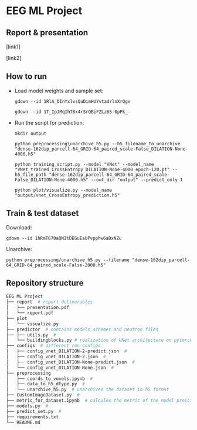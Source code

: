 # EEG ML Project
## Report & presentation
[link1]

[link2]

## How to run
* Load model weights and sample set:

    `gdown --id 1RlA_DInYxlvsQuDimHUYvtadrlnXrQgx`

    `gdown --id 1T_IpJMqIh78x4rSrQBiFZLz65-0pPk_-`

* Run the script for prediction:
   
  `mkdir output`

  `python preprocessing\unarchive_h5.py --h5_filename_to_unarchive "dense-162dip_parcell-64_GRID-64_paired_scale-False_DILATION-None-4000.h5"`    

  `python training_script.py --model "VNet" --model_name "VNet_trained_CrossEntropy_DILATION-None-4000_epoch-120.pt" --h5_file_path "dense-162dip_parcell-64_GRID-64_paired_scale-False_DILATION-None-4000.h5" --out_dir "output" --predict_only 1`
   
  `python plot/visualize.py --model_name "output/vnet_CrossEntropy_prediction.h5"`


## Train & test dataset

Download:

`gdown --id 1hRmT670aQNItDEGuEaUPvpphw6aDxNZu`

Unarchive:

`python preprocessing/unarchive_h5.py --filename "dense-162dip_parcell-64_GRID-64_paired_scale-False-2000.h5"`

## Repository structure
``` bash
EEG ML Project
├── report  # report deliverables
│   ├── presentation.pdf
│   └── report.pdf
├── plot
│   └── visualize.py
├── predictor  # contains models schemes and neutron files
├── ├── utils.py  # 
│   └── buildingblocks.py # realization of UNet architecture on pytorch
├── configs  # different run configs
│   ├── config_vnet_DILATION-2-predict.json  # 
│   ├── config_vnet_DILATION-2.json  # 
│   ├── config_vnet_DILATION-None-predict.json  # 
│   └── config_vnet_DILATION-None.json  # 
├── preprocessing
│   ├── coords_to_voxels.ipynb  # 
│   ├── data_to_h5_dtype.py  # 
│   └── unarchive_h5.py  # unarchives the dataset in h5 format
├── CustomImageDataset.py  #
├── metric_for_dataset.ipynb  # calcules the metric of the model preiction
├── models.py  #
├── predict_set.py  #
├── requirements.txt
└── README.md
```